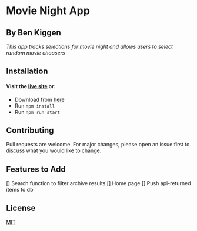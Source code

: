 # Movie Night App
## By Ben Kiggen

_This app tracks selections for movie night and allows users to select random movie choosers_

## Installation

#### Visit the [live site](https://www.poisonedartfrog.com) or:

* Download from [here](https://github.com/bkiggen/movieNight)
* Run ```npm install``` 
* Run ```npm run start``` 


## Contributing
Pull requests are welcome. For major changes, please open an issue first to discuss what you would like to change.

## Features to Add
[] Search function to filter archive results
[] Home page
[] Push api-returned items to db

## License
[MIT](https://choosealicense.com/licenses/mit/)
